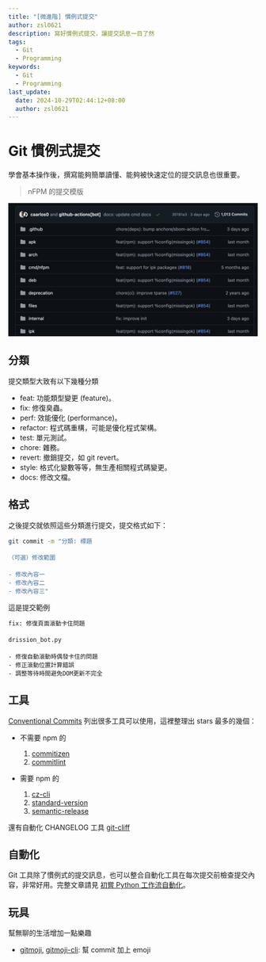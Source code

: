 ```yaml
---
title: "[微進階] 慣例式提交"
author: zsl0621
description: 寫好慣例式提交，讓提交訊息一目了然
tags:
  - Git
  - Programming
keywords:
  - Git
  - Programming
last_update:
  date: 2024-10-29T02:44:12+08:00
  author: zsl0621
---
```


# Git 慣例式提交

學會基本操作後，撰寫能夠簡單讀懂、能夠被快速定位的提交訊息也很重要。

> nFPM 的提交模版 

![慣例式提交](nfpm.webp "nfpm github")

## 分類
提交類型大致有以下幾種分類

- feat: 功能類型變更 (feature)。
- fix: 修復臭蟲。
- perf: 效能優化 (performance)。
- refactor: 程式碼重構，可能是優化程式架構。
- test: 單元測試。
- chore: 雜務。
- revert: 撤銷提交，如 git revert。
- style: 格式化變數等等，無生產相關程式碼變更。
- docs: 修改文檔。

## 格式
之後提交就依照這些分類進行提交，提交格式如下：

```sh
git commit -m "分類: 標題

（可選）修改範圍

- 修改內容一
- 修改內容二
- 修改內容三"
```

這是提交範例
```sh
fix: 修復頁面滾動卡住問題

drission_bot.py

- 修復自動滾動時偶發卡住的問題
- 修正滾動位置計算錯誤
- 調整等待時間避免DOM更新不完全
```

## 工具

[Conventional Commits](https://www.conventionalcommits.org/en/about/) 列出很多工具可以使用，這裡整理出 stars 最多的幾個：

- 不需要 npm 的
  1. [commitizen](https://github.com/commitizen-tools/commitizen)
  2. [commitlint](https://commitizen-tools.github.io/commitizen/)


- 需要 npm 的
  1. [cz-cli](https://github.com/commitizen/cz-cli)
  2. [standard-version](https://github.com/conventional-changelog/standard-version)
  3. [semantic-release](https://github.com/semantic-release/semantic-release)

還有自動化 CHANGELOG 工具 [git-cliff](https://github.com/orhun/git-cliff)

## 自動化
Git 工具除了慣例式的提交訊息，也可以整合自動化工具在每次提交前檢查提交內容，非常好用。完整文章請見 [初嘗 Python 工作流自動化](/memo/python/first-attempt-python-workflow-automation)。

## 玩具
幫無聊的生活增加一點樂趣

- [gitmoji](https://github.com/carloscuesta/gitmoji), [gitmoji-cli](https://github.com/carloscuesta/gitmoji-cli): 幫 commit 加上 emoji
